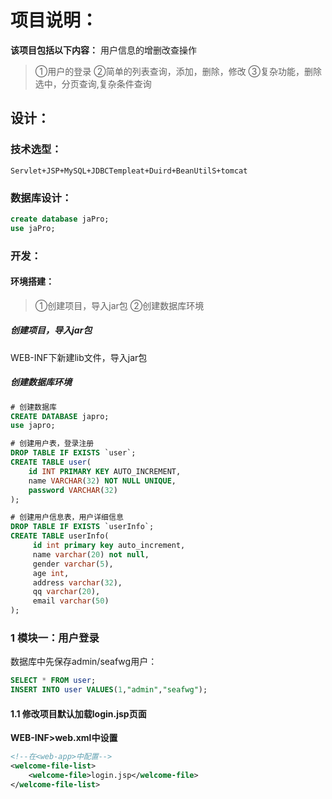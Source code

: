 # 项目说明：
**该项目包括以下内容：**
用户信息的增删改查操作
> ①用户的登录
> ②简单的列表查询，添加，删除，修改
> ③复杂功能，删除选中，分页查询,复杂条件查询

## 设计：
### 技术选型：
`Servlet+JSP+MySQL+JDBCTempleat+Duird+BeanUtilS+tomcat`
### 数据库设计：
```sql
create database jaPro;
use jaPro;
```
### 开发：
#### 环境搭建：
> ①创建项目，导入jar包
> ②创建数据库环境
##### 创建项目，导入jar包
WEB-INF下新建lib文件，导入jar包
##### 创建数据库环境
```sql
# 创建数据库
CREATE DATABASE japro;
use japro;

# 创建用户表，登录注册
DROP TABLE IF EXISTS `user`;
CREATE TABLE user(
    id INT PRIMARY KEY AUTO_INCREMENT,
    name VARCHAR(32) NOT NULL UNIQUE,
    password VARCHAR(32)
);

# 创建用户信息表，用户详细信息
DROP TABLE IF EXISTS `userInfo`;
CREATE TABLE userInfo(
     id int primary key auto_increment,
     name varchar(20) not null,
     gender varchar(5),
     age int,
     address varchar(32),
     qq	varchar(20),
     email varchar(50)
);
```    
### 1 模块一：用户登录
数据库中先保存admin/seafwg用户：
```sql
SELECT * FROM user;
INSERT INTO user VALUES(1,"admin","seafwg");
```
#### 1.1 修改项目默认加载login.jsp页面
**WEB-INF>web.xml中设置**
```xml
<!--在<web-app>中配置-->
<welcome-file-list>
    <welcome-file>login.jsp</welcome-file>
</welcome-file-list>
```
